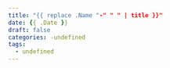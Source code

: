 ```yaml
---
title: "{{ replace .Name "-" " " | title }}"
date: {{ .Date }}
draft: false
categories: -undefined
tags:
  - undefined
---
```


